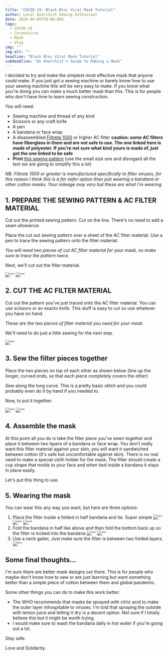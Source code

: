 ```yaml
---
title: "COVID-19: Black Bloc Viral Mask Tutorial"
author: Local Anarchist Sewing Enthusiast
date: 2020-04-05T20:00:00Z
tags:
  - COVID-19
  - Coronavirus
  - Mask
  - blog
img: ""
img-alt: ""
headline: "Black Bloc Viral Mask Tutorial"
subHeadline: "An Anarchist's Guide to Making a Mask"
---
```


I decided to try and make the simplest most effective mask that anyone could make. If you just got a sewing machine or barely know how to use your sewing machine this will be very easy to make. If you know what you're doing you can make a much better mask than this. This is for people who don't have time to learn sewing construction.

You will need:

- Sewing machine and thread of any kind
- Scissors or any craft knife
- A pen
- A bandana or face wrap
- A disassembled​ [Filtrete 1500](https://low.es/2XnFe2T) or higher AC filter **caution: some AC filters have fiberglass in them and are not safe to use. The one linked here is made of polyester. If you're not sure what kind yours is made of, just get the one linked to be safe**
- **Print** [this sewing pattern](https://freesewing.org/fu-facemask-freesewing.org.a4.pdf)​ (use the small size one and disregard all the text we are going to simplify this a lot)

_NB. Filtrete 1500 or greater is manufactured specifically to filter viruses, for this reason I think this is a far safer option than just wearing a bandana or other cotton masks. Your mileage may vary but these are what i'm wearing._

## 1. PREPARE THE SEWING PATTERN & AC FILTER MATERIAL

Cut out the printed sewing pattern. Cut on the line. There's no need to add a seam allowance.

Place the cut out sewing pattern over a sheet of the AC filter material. Use a pen to trace the sewing pattern onto the filter material.

_You will need two pieces of cut AC filter material for your mask, so make sure to trace the pattern twice._

Next, we'll cut out the filter material.

![""](image-1.png)
![""](image-2.png)

## 2. CUT THE AC FILTER MATERIAL

Cut out the pattern you've just traced onto the AC filter material. You can use scissors or an exacto knife. This stuff is easy to cut so use whatever you have on hand.

_These are the two pieces of filter material you need for your mask._

We'll need to do just a little sewing for the next step.

![""](image-3.png)

## 3. Sew the filter pieces together

Place the two pieces on top of each other as shown below (line up the longer, curved ends, so that each piece completely covers the other)

Sew along the long curve. This is a pretty basic stitch and you could probably even do it by hand if you needed to.

Now, to put it together.

![""](image-4.png)
![""](image-5.png)

## 4. Assemble the mask

At this point all you do is take the filter piece you've sewn together and place it between two layers of a bandana or face wrap. You don't really want this filter material against your skin, you will want it sandwiched between cotton (it's safe but uncomfortable against skin). There is no real need to make a special cloth holder for the mask. The filter should create a cup shape that molds to your face and when tied inside a bandana it stays in place easily.

Let's put this thing to use.

## 5. Wearing the mask

You can wear this any way you want, but here are three options:

1. Place the filter inside a folded in half bandana and tie. Super simple
   ![""](image-6.png)
   ![""](image-7.png)
   ![""](image-8.png)
2. Fold the bandana in half like above and then fold the bottom back up so the filter is locked into the bandana
   ![""](image-9.png)
   ![""](image-10.png)
3. Use a neck gaiter, Just make sure the filter is between two folded layers.
   ![""](image-11.png)

## Some final thoughts...

I'm sure there are better mask designs out there. This is for people who maybe don't know how to sew or are just learning but want something better than a simple piece of cotton between them and global pandemic.

Some other things you can do to make this work better:

- The WHO recommends that masks be sprayed with citric acid to make the outer layer inhospitable to viruses. I'm told that spraying the outside with lemon juice and letting it dry is a decent option. Not sure if I totally believe this but it might be worth trying.
- I would make sure to wash the bandana daily in hot water if you're going out a lot.

Stay safe.

Love and Solidarity.
